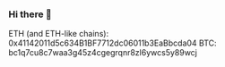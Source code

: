 ### Hi there 👋
ETH (and ETH-like chains): 0x41142011d5c634B1BF7712dc06011b3EaBbcda04
BTC: bc1q7cu8c7waa3g45z4cgegrqnr8zl6ywcs5y89wcj

<!--
**yglukhov/yglukhov** is a ✨ _special_ ✨ repository because its `README.md` (this file) appears on your GitHub profile.

Here are some ideas to get you started:

- 🔭 I’m currently working on ...
- 🌱 I’m currently learning ...
- 👯 I’m looking to collaborate on ...
- 🤔 I’m looking for help with ...
- 💬 Ask me about ...
- 📫 How to reach me: ...
- 😄 Pronouns: ...
- ⚡ Fun fact: ...
-->
